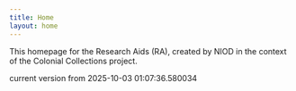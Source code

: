 ```yaml
---
title: Home
layout: home
---
```


This homepage for the Research Aids (RA), created by NIOD in the context of the Colonial Collections project. 


current version from 2025-10-03 01:07:36.580034
